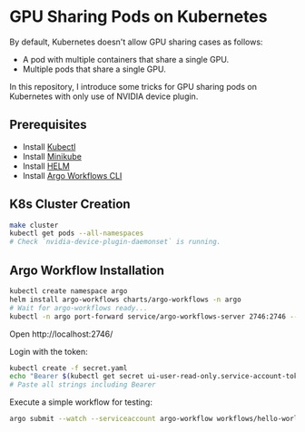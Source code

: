 # GPU Sharing Pods on Kubernetes
By default, Kubernetes doesn't allow GPU sharing cases as follows:
- A pod with multiple containers that share a single GPU.
- Multiple pods that share a single GPU.

In this repository, I introduce some tricks for GPU sharing pods on Kubernetes with only use of NVIDIA device plugin.

## Prerequisites
- Install [Kubectl](https://kubernetes.io/docs/tasks/tools/)
- Install [Minikube](https://minikube.sigs.k8s.io/docs/start)
- Install [HELM](https://helm.sh/docs/intro/install/)
- Install [Argo Workflows CLI](https://github.com/argoproj/argo-workflows/releases/tag/v3.5.10)

## K8s Cluster Creation
```bash
make cluster
kubectl get pods --all-namespaces
# Check `nvidia-device-plugin-daemonset` is running.
```

## Argo Workflow Installation
```bash
kubectl create namespace argo
helm install argo-workflows charts/argo-workflows -n argo
# Wait for argo-workflows ready...
kubectl -n argo port-forward service/argo-workflows-server 2746:2746 --address="0.0.0.0"
```

Open http://localhost:2746/

Login with the token:
```bash
kubectl create -f secret.yaml
echo "Bearer $(kubectl get secret ui-user-read-only.service-account-token -o=jsonpath='{.data.token}' | base64 --decode)"
# Paste all strings including Bearer
```

Execute a simple workflow for testing:
```bash
argo submit --watch --serviceaccount argo-workflow workflows/hello-world.yaml
```
